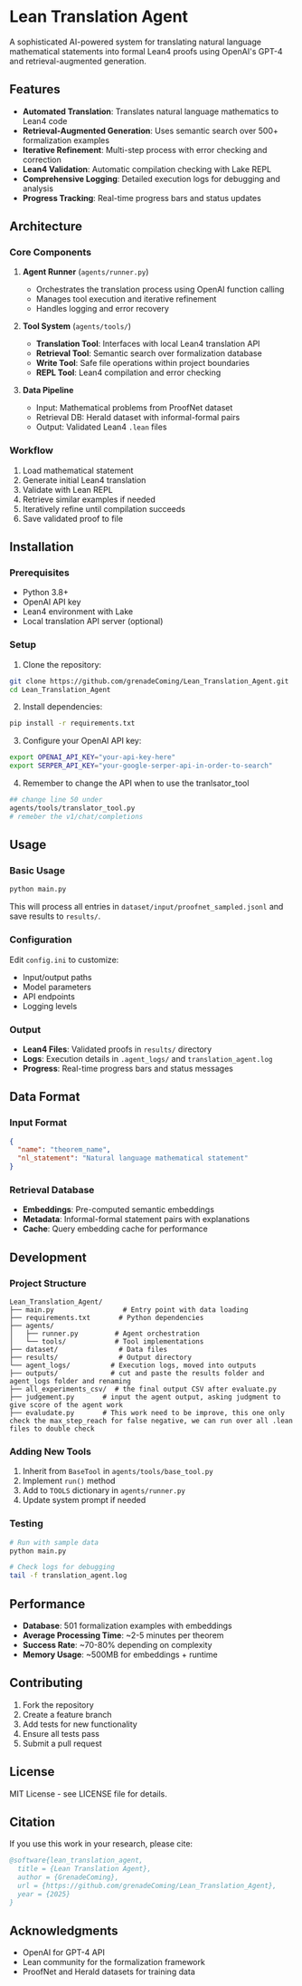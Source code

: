 # Lean Translation Agent

A sophisticated AI-powered system for translating natural language mathematical statements into formal Lean4 proofs using OpenAI's GPT-4 and retrieval-augmented generation.

## Features

- **Automated Translation**: Translates natural language mathematics to Lean4 code
- **Retrieval-Augmented Generation**: Uses semantic search over 500+ formalization examples
- **Iterative Refinement**: Multi-step process with error checking and correction
- **Lean4 Validation**: Automatic compilation checking with Lake REPL
- **Comprehensive Logging**: Detailed execution logs for debugging and analysis
- **Progress Tracking**: Real-time progress bars and status updates

## Architecture

### Core Components

1. **Agent Runner** (`agents/runner.py`)
   - Orchestrates the translation process using OpenAI function calling
   - Manages tool execution and iterative refinement
   - Handles logging and error recovery

2. **Tool System** (`agents/tools/`)
   - **Translation Tool**: Interfaces with local Lean4 translation API
   - **Retrieval Tool**: Semantic search over formalization database
   - **Write Tool**: Safe file operations within project boundaries
   - **REPL Tool**: Lean4 compilation and error checking

3. **Data Pipeline**
   - Input: Mathematical problems from ProofNet dataset
   - Retrieval DB: Herald dataset with informal-formal pairs
   - Output: Validated Lean4 `.lean` files

### Workflow

1. Load mathematical statement
2. Generate initial Lean4 translation
3. Validate with Lean REPL
4. Retrieve similar examples if needed
5. Iteratively refine until compilation succeeds
6. Save validated proof to file

## Installation

### Prerequisites

- Python 3.8+
- OpenAI API key
- Lean4 environment with Lake
- Local translation API server (optional)

### Setup

1. Clone the repository:
```bash
git clone https://github.com/grenadeComing/Lean_Translation_Agent.git
cd Lean_Translation_Agent
```

2. Install dependencies:
```bash
pip install -r requirements.txt
```

3. Configure your OpenAI API key:
```bash
export OPENAI_API_KEY="your-api-key-here"
export SERPER_API_KEY="your-google-serper-api-in-order-to-search"
```
4. Remember to change the API when to use the tranlsator_tool
```bash
## change line 50 under
agents/tools/translator_tool.py
# remeber the v1/chat/completions
```

## Usage

### Basic Usage

```bash
python main.py
```

This will process all entries in `dataset/input/proofnet_sampled.jsonl` and save results to `results/`.

### Configuration

Edit `config.ini` to customize:
- Input/output paths
- Model parameters
- API endpoints
- Logging levels

### Output

- **Lean4 Files**: Validated proofs in `results/` directory
- **Logs**: Execution details in `.agent_logs/` and `translation_agent.log`
- **Progress**: Real-time progress bars and status messages

## Data Format

### Input Format
```json
{
  "name": "theorem_name",
  "nl_statement": "Natural language mathematical statement"
}
```

### Retrieval Database
- **Embeddings**: Pre-computed semantic embeddings
- **Metadata**: Informal-formal statement pairs with explanations
- **Cache**: Query embedding cache for performance

## Development

### Project Structure

```
Lean_Translation_Agent/
├── main.py                 # Entry point with data loading
├── requirements.txt       # Python dependencies
├── agents/
│   ├── runner.py         # Agent orchestration
│   └── tools/            # Tool implementations
├── dataset/               # Data files
├── results/               # Output directory
└── agent_logs/          # Execution logs, moved into outputs
├── outputs/             # cut and paste the results folder and agent_logs folder and renaming
├── all_experiments_csv/  # the final output CSV after evaluate.py
├── judgement.py       # input the agent output, asking judgment to give score of the agent work
├── evaludate.py       # This work need to be improve, this one only check the max_step_reach for false negative, we can run over all .lean files to double check
```

### Adding New Tools

1. Inherit from `BaseTool` in `agents/tools/base_tool.py`
2. Implement `run()` method
3. Add to `TOOLS` dictionary in `agents/runner.py`
4. Update system prompt if needed

### Testing

```bash
# Run with sample data
python main.py

# Check logs for debugging
tail -f translation_agent.log
```

## Performance

- **Database**: 501 formalization examples with embeddings
- **Average Processing Time**: ~2-5 minutes per theorem
- **Success Rate**: ~70-80% depending on complexity
- **Memory Usage**: ~500MB for embeddings + runtime

## Contributing

1. Fork the repository
2. Create a feature branch
3. Add tests for new functionality
4. Ensure all tests pass
5. Submit a pull request

## License

MIT License - see LICENSE file for details.

## Citation

If you use this work in your research, please cite:

```bibtex
@software{lean_translation_agent,
  title = {Lean Translation Agent},
  author = {GrenadeComing},
  url = {https://github.com/grenadeComing/Lean_Translation_Agent},
  year = {2025}
}
```

## Acknowledgments

- OpenAI for GPT-4 API
- Lean community for the formalization framework
- ProofNet and Herald datasets for training data
